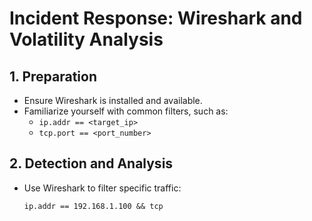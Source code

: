 # Incident Response: Wireshark and Volatility Analysis

## 1. Preparation

- Ensure Wireshark is installed and available.
- Familiarize yourself with common filters, such as:
  - `ip.addr == <target_ip>`
  - `tcp.port == <port_number>`
  
## 2. Detection and Analysis

- Use Wireshark to filter specific traffic:
  ```plaintext
  ip.addr == 192.168.1.100 && tcp
